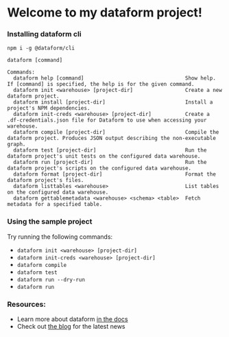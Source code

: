 # Welcome to my dataform project!

### Installing dataform cli

```npm i -g @dataform/cli```

```
dataform [command]

Commands:
  dataform help [command]                                 Show help. If [command] is specified, the help is for the given command.
  dataform init <warehouse> [project-dir]                 Create a new dataform project.
  dataform install [project-dir]                          Install a project's NPM dependencies.
  dataform init-creds <warehouse> [project-dir]           Create a .df-credentials.json file for Dataform to use when accessing your warehouse.
  dataform compile [project-dir]                          Compile the dataform project. Produces JSON output describing the non-executable graph.
  dataform test [project-dir]                             Run the dataform project's unit tests on the configured data warehouse.
  dataform run [project-dir]                              Run the dataform project's scripts on the configured data warehouse.
  dataform format [project-dir]                           Format the dataform project's files.
  dataform listtables <warehouse>                         List tables on the configured data warehouse.
  dataform gettablemetadata <warehouse> <schema> <table>  Fetch metadata for a specified table.
```

### Using the sample project

Try running the following commands:
- ```dataform init <warehouse> [project-dir]```
- ```dataform init-creds <warehouse> [project-dir]```
- ```dataform compile```
- ```dataform test```
- ```dataform run --dry-run```
- ```dataform run```


### Resources:
- Learn more about dataform [in the docs](https://docs.dataform.co/getting-started)
- Check out [the blog](https://dataform.co/blog) for the latest news


